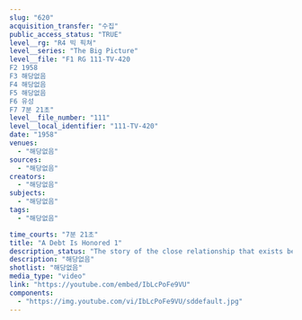 ```yaml
---
slug: "620"
acquisition_transfer: "수집"
public_access_status: "TRUE"
level__rg: "R4 빅 픽쳐"
level__series: "The Big Picture"
level__file: "F1 RG 111-TV-420
F2 1958
F3 해당없음
F4 해당없음
F5 해당없음
F6 유성
F7 7분 21초"
level__file_number: "111"
level__local_identifier: "111-TV-420"
date: "1958"
venues: 
  - "해당없음"
sources: 
  - "해당없음"
creators: 
  - "해당없음"
subjects: 
  - "해당없음"
tags: 
  - "해당없음"

time_courts: "7분 21초"
title: "A Debt Is Honored 1"
description_status: "The story of the close relationship that exists between the 111th Infantry of Pennsylvania and Great Britain`s Black Watch Regiment."
description: "해당없음"
shotlist: "해당없음"
media_type: "video"
link: "https://youtube.com/embed/IbLcPoFe9VU"
components: 
  - "https://img.youtube.com/vi/IbLcPoFe9VU/sddefault.jpg"
---
```

